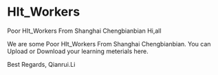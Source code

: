 # HIt_Workers
Poor HIt_Workers From Shanghai Chengbianbian
Hi,all 

We are some Poor HIt_Workers From Shanghai Chengbianbian.
You can Upload or Download your learning meterials here.

Best Regards,
Qianrui.Li
